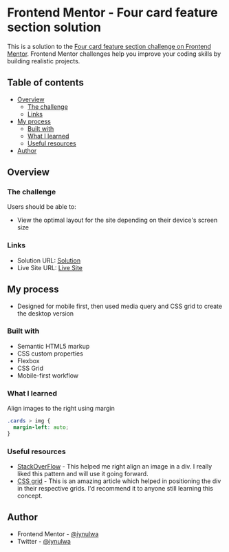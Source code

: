 # Frontend Mentor - Four card feature section solution

This is a solution to the [Four card feature section challenge on Frontend Mentor](https://www.frontendmentor.io/challenges/four-card-feature-section-weK1eFYK). Frontend Mentor challenges help you improve your coding skills by building realistic projects. 

## Table of contents

- [Overview](#overview)
  - [The challenge](#the-challenge)
  - [Links](#links)
- [My process](#my-process)
  - [Built with](#built-with)
  - [What I learned](#what-i-learned)
  - [Useful resources](#useful-resources)
- [Author](#author)


## Overview

### The challenge

Users should be able to:

- View the optimal layout for the site depending on their device's screen size

### Links

- Solution URL: [Solution](https://github.com/iynulwa/Four-card-feature)
- Live Site URL: [Live Site](https://iynulwa.github.io/Four-card-feature/)

## My process

- Designed for mobile first, then used media query and CSS grid to create the desktop version

### Built with

- Semantic HTML5 markup
- CSS custom properties
- Flexbox
- CSS Grid
- Mobile-first workflow

### What I learned

Align images to the right using margin

```css
.cards > img {
  margin-left: auto;
}
```
### Useful resources

- [StackOverFlow](https://stackoverflow.com/questions/5214893/right-align-an-image-using-css-html) - This helped me right align an image in a div. I really liked this pattern and will use it going forward.
- [CSS grid](https://css-tricks.com/snippets/css/complete-guide-grid/) - This is an amazing article which helped in positioning the div in their respective grids. I'd recommend it to anyone still learning this concept.

## Author

- Frontend Mentor - [@iynulwa](https://www.frontendmentor.io/profile/iynulwa)
- Twitter - [@iynulwa](https://www.twitter.com/iynulwa)